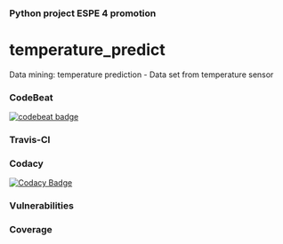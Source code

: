 ### Python project ESPE 4 promotion
# temperature_predict
Data mining: temperature prediction - Data set  from temperature sensor

### CodeBeat
[![codebeat badge](https://codebeat.co/badges/52bcc6d4-5f3f-4be0-a79f-8af27652abaf)](https://codebeat.co/projects/github-com-gabycuzme-temperatura-master)

### Travis-CI


### Codacy
[![Codacy Badge](https://api.codacy.com/project/badge/Grade/2bbd7dfed3cd451b97d1d809fa0b682d)](https://www.codacy.com/app/gabys_r92/temperatura?utm_source=github.com&amp;utm_medium=referral&amp;utm_content=gabycuzme/temperatura&amp;utm_campaign=Badge_Grade)

### Vulnerabilities          

   
### Coverage

